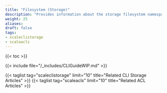 ```yaml
---
title: "Filesystem (Storage)"
description: "Provides information about the storage filesystem namespace in the TrueNAS CLI. Includes command syntax and common commands."
weight: 25
aliases:
draft: false
tags:
- scaleclistorage
- scaleacls
---
```


{{< toc >}}

{{< include file="/_includes/CLIGuideWIP.md" >}}

<!-- Note for whoever works on this namespace: Working syntax and a command example for the `listdir` command is available at [Managing Snapshots]({{< relref "managesnapshotsscale.md #browsing-a-snapshot-collection" >}}). The snippet is `BrowsingSnapshotCollections1.md` -->

{{< taglist tag="scaleclistorage" limit="10" title="Related CLI Storage Articles" >}}
{{< taglist tag="scaleacls" limit="10" title="Related ACL Articles" >}}
